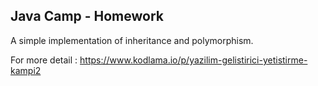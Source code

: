 ## Java Camp - Homework

A simple implementation of inheritance and polymorphism.

For more detail : https://www.kodlama.io/p/yazilim-gelistirici-yetistirme-kampi2
